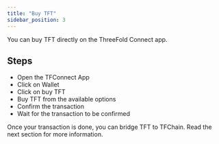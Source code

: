 ```yaml
---
title: "Buy TFT"
sidebar_position: 3
---
```


You can buy TFT directly on the ThreeFold Connect app.

## Steps

- Open the TFConnect App
- Click on Wallet
- Click on buy TFT
- Buy TFT from the available options
- Confirm the transaction
- Wait for the transaction to be confirmed

Once your transaction is done, you can bridge TFT to TFChain. Read the next section for more information.